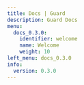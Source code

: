 ```yaml
---
title: Docs | Guard
description: Guard Docs
menu:
  docs_0.3.0:
    identifier: welcome
    name: Welcome
    weight: 10
left_menu: docs_0.3.0
info:
  version: 0.3.0
---
```


